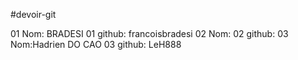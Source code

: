 #devoir-git

01 Nom: BRADESI
01 github: francoisbradesi
02 Nom:
02 github:
03 Nom:Hadrien DO CAO
03 github: LeH888
